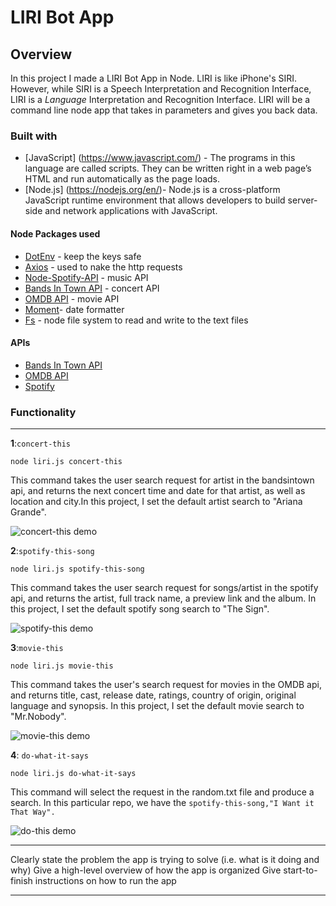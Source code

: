 # LIRI Bot App

## Overview
In this project I made a LIRI Bot App in Node. LIRI is like iPhone's SIRI. However, while SIRI is a Speech Interpretation and Recognition Interface, LIRI is a _Language_ Interpretation and Recognition Interface. LIRI will be a command line node app that takes in parameters and gives you back data.

### Built with

- [JavaScript] (https://www.javascript.com/) - The programs in this language are called scripts. They can be written right in a web page’s HTML and run automatically as the page loads.
- [Node.js] (https://nodejs.org/en/)- Node.js is a cross-platform JavaScript runtime environment that allows developers to build server-side and network applications with JavaScript.

#### Node Packages used
- [DotEnv](https://www.npmjs.com/package/dotenv) - keep the keys safe
- [Axios](https://www.npmjs.com/package/axios) - used to nake the http requests
- [Node-Spotify-API](https://www.npmjs.com/package/node-spotify-api) - music API
- [Bands In Town API](http://www.artists.bandsintown.com/bandsintown-api) - concert API
- [OMDB API](http://www.omdbapi.com)  - movie API
- [Moment](https://www.npmjs.com/package/moment)- date formatter
- [Fs](https://www.npmjs.com/package/fs) - node file system to read and write to the text files

#### APIs
- [Bands In Town API](http://www.artists.bandsintown.com/bandsintown-api)
- [OMDB API](http://www.omdbapi.com)
- [Spotify](https://developer.spotify.com/documentation/web-api/)

### Functionality
--- 
**1**:`concert-this` 
        
    node liri.js concert-this
        
This command takes the user search request for artist in the bandsintown api, and returns the next concert time and date for that artist, as well as location and city.In this project, I set the default artist search to "Ariana Grande".

![concert-this demo](./screenshots/concert.gif)

**2**:`spotify-this-song` 
        
    node liri.js spotify-this-song

This command takes the user search request for songs/artist in the spotify api, and returns the artist, full track name, a preview link and the album. In this project, I set the default spotify song search to "The Sign".

![spotify-this demo](./screenshots/spotify.gif)

**3**:`movie-this` 
        
    node liri.js movie-this

This command takes the user's search request for movies in the OMDB api, and returns title, cast, release date, ratings, country of origin, original language and synopsis. In this project, I set the default movie search to "Mr.Nobody".

![movie-this demo](./screenshots/movie.gif)


**4**: `do-what-it-says` 
        
    node liri.js do-what-it-says

This command will select the request in the random.txt file and produce a search. In this particular repo, we have the `spotify-this-song,"I Want it That Way". `

![do-this demo](./screenshots/read.gif)

***************************************************************************************************
Clearly state the problem the app is trying to solve (i.e. what is it doing and why)
Give a high-level overview of how the app is organized
Give start-to-finish instructions on how to run the app
***************************************************************************************************

